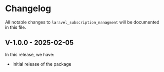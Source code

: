 # Changelog

All notable changes to `laravel_subscription_managment` will be documented in this file.

## V-1.0.0 - 2025-02-05

In this release, we have:

- Initial release of the package
